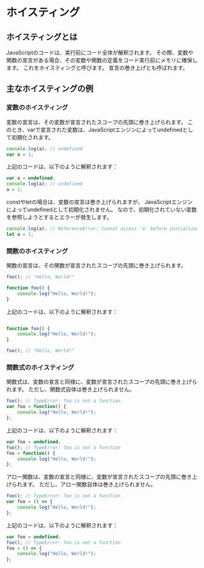 # ホイスティング

## ホイスティングとは

JavaScriptのコードは、実行前にコード全体が解釈されます。
その際、変数や関数の宣言がある場合、その変数や関数の定義をコード実行前にメモリに確保します。
これをホイスティングと呼びます。
宣言の巻き上げとも呼ばれます。

## 主なホイスティングの例

### 変数のホイスティング

変数の宣言は、その変数が宣言されたスコープの先頭に巻き上げられます。
このとき、varで宣言された変数は、JavaScriptエンジンによってundefinedとして初期化されます。

```javascript
console.log(a); // undefined
var a = 1;
```

上記のコードは、以下のように解釈されます：

```javascript
var a = undefined;
console.log(a); // undefined
a = 1;
```

constやletの場合は、変数の宣言は巻き上げられますが、
JavaScriptエンジンによってundefinedとして初期化されません。
なので、初期化されていない変数を参照しようとするとエラーが発生します。

```javascript
console.log(a); // ReferenceError: Cannot access 'a' before initialization
let a = 1;
```

### 関数のホイスティング

関数の宣言は、その関数が宣言されたスコープの先頭に巻き上げられます。

```javascript
foo(); // "Hello, World!"

function foo() {
    console.log("Hello, World!");
}
```

上記のコードは、以下のように解釈されます：

```javascript

function foo() {
    console.log("Hello, World!");
}

foo(); // "Hello, World!"
```

### 関数式のホイスティング

関数式は、変数の宣言と同様に、変数が宣言されたスコープの先頭に巻き上げられます。
ただし、関数式自体は巻き上げられません。

```javascript
foo(); // TypeError: foo is not a function
var foo = function() {
    console.log("Hello, World!");
};
```

上記のコードは、以下のように解釈されます：

```javascript
var foo = undefined;
foo(); // TypeError: foo is not a function
foo = function() {
    console.log("Hello, World!");
};
```

アロー関数は、変数の宣言と同様に、変数が宣言されたスコープの先頭に巻き上げられます。
ただし、アロー関数自体は巻き上げられません。

```javascript
foo(); // TypeError: foo is not a function
var foo = () => {
    console.log("Hello, World!");
};
```

上記のコードは、以下のように解釈されます：

```javascript
var foo = undefined;
foo(); // TypeError: foo is not a function
foo = () => {
    console.log("Hello, World!");
};
```
